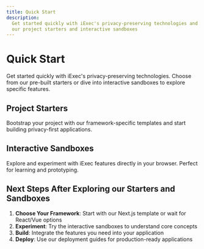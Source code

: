 ```yaml
---
title: Quick Start
description:
  Get started quickly with iExec's privacy-preserving technologies and explore
  our project starters and interactive sandboxes
---
```


# Quick Start

Get started quickly with iExec's privacy-preserving technologies. Choose from
our pre-built starters or dive into interactive sandboxes to explore specific
features.

## Project Starters

Bootstrap your project with our framework-specific templates and start building
privacy-first applications.

<CardGrid>
  <ProjectCard
    title="Next.js Starter"
    description="Full-featured Next.js template with Reown integration, TypeScript support, and seamless iExec connectivity."
    icon="logos:nextjs-icon"
    status="available"
    statusLabel="Available"
    buttonLabel="Get Started"
    buttonIcon="mdi:github"
    buttonHref="https://github.com/iExecBlockchainComputing/iexec-nextjs-starter"
  />

<ProjectCard
    title="React Starter"
    description="React starter template with Privy SDK for seamless iExec wallet integration."
    icon="logos:react"
    status="available"
    statusLabel="Available"
    buttonLabel="Get Started"
    buttonIcon="mdi:github"
    buttonHref="https://github.com/iExecBlockchainComputing/iexec-react-starter"
  />

<ProjectCard
    title="Vue.js Starter"
    description="Vue 3 starter template  with TypeScript and Reown integration for iExec apps."
    icon="logos:vue"
    status="available"
    statusLabel="Available"
    buttonLabel="Get Started"
    buttonIcon="mdi:github"
    buttonHref="https://github.com/iExecBlockchainComputing/iexec-vuejs-starter"
  />

</CardGrid>

## Interactive Sandboxes

Explore and experiment with iExec features directly in your browser. Perfect for
learning and prototyping.

<CardGrid>

<ProjectCard
  title="DataProtector Core"
  description="Essential data protection features including encryption, access control, and secure storage."
  icon="mdi:shield-lock"
  status="interactive"
  statusLabel="Interactive"
  buttonLabel="Open Sandbox"
  buttonHref="https://codesandbox.io/p/github/iExecBlockchainComputing/dataprotector-sandbox/main"
/>

<ProjectCard
  title="DataProtector Sharing"
  description="Advanced data sharing capabilities with granular permissions and monetization features."
  icon="mdi:share-variant"
  status="interactive"
  statusLabel="Interactive"
  buttonLabel="Open Sandbox"
  buttonHref="https://codesandbox.io/p/github/iExecBlockchainComputing/dataprotector-sharing-sandbox/main"
/>

<ProjectCard
  title="Web3 Telegram"
  description="Privacy-preserving Telegram messaging integration with user consent management."
  icon="mdi:message-lock"
  status="interactive"
  statusLabel="Interactive"
  buttonLabel="Open Sandbox"
  buttonHref="https://codesandbox.io/p/github/iExecBlockchainComputing/web3-telegram-sandbox/main"
/>

<ProjectCard
  title="Web3 Mail"
  description="Secure email communication for Web3 users without revealing personal email addresses."
  icon="mdi:email-lock"
  status="interactive"
  statusLabel="Interactive"
  buttonLabel="Open Sandbox"
  buttonHref="https://codesandbox.io/p/github/iExecBlockchainComputing/web3mail-sandbox/main"
/>

</CardGrid>

## Next Steps After Exploring our Starters and Sandboxes

1. **Choose Your Framework**: Start with our Next.js template or wait for
   React/Vue options
2. **Experiment**: Try the interactive sandboxes to understand core concepts
3. **Build**: Integrate the features you need into your application
4. **Deploy**: Use our deployment guides for production-ready applications

<script setup>
import CardGrid from '@/components/CardGrid.vue';
import ProjectCard from '@/components/ProjectCard.vue';
</script>
